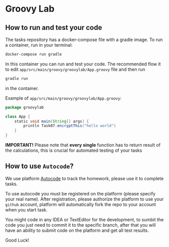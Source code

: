 # Groovy Lab

## How to run and test your code

The tasks repository has a docker-compose file with a gradle image. To run a container,
run in your terminal:
```bash
docker-compose run gradle
```
In this container you can run and test your code. The recommended flow it to
edit `app/src/main/groovy/groovylab/App.groovy` file and then run
```bash
gradle run
```
in the container.

Example of `app/src/main/groovy/groovylab/App.groovy`:
```groovy
package groovylab

class App {
    static void main(String[] args) {
        println Task07.encryptThis("hello world")
    }
}
```

**IMPORTANT!** Please note that **every single** function has to return result
of the calculations, this is crucial for automated testing of your tasks

## How to use `Autocode`?
We use platform [Autocode](https://autocode-next.lab.epam.com) to track the homework, please use it to complete tasks.

To use autocode you must be registered on the platform (please specify your real name).
After registration, please authorize the platform to use your `github` account, platform will automatically fork the repo to your account when you start task.

You might code in any IDEA or TextEditor for the development, to sumbit the code you just need to commit it to the specific branch, after that you will have an ability to submit code on the platform and get all test results.

Good Luck!

